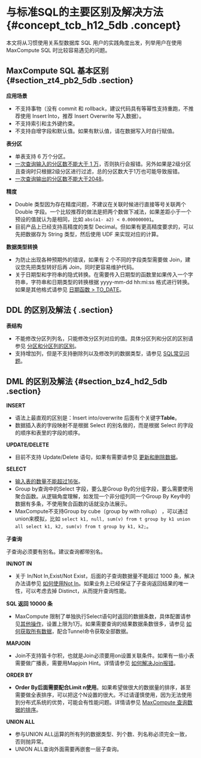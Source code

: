 # 与标准SQL的主要区别及解决方法 {#concept_tcb_h12_5db .concept}

本文将从习惯使用关系型数据库 SQL 用户的实践角度出发，列举用户在使用 MaxCompute SQL 时比较容易遇见的问题。

## MaxCompute SQL 基本区别 {#section_zt4_pb2_5db .section}

**应用场景**

-   不支持事物（没有 commit 和 rollback，建议代码具有等幂性支持重跑，不推荐使用 Insert Into，推荐 Insert Overwrite 写入数据）。
-   不支持索引和主外键约束。
-   不支持自增字段和默认值。如果有默认值，请在数据写入时自行赋值。

**表分区**

-   单表支持 6 万个分区。
-   [一次查询输入的分区数不能大于 1 万](https://www.alibabacloud.com/help/zh/faq-detail/41352.htm)，否则执行会报错。另外如果是2级分区且查询时只根据2级分区进行过滤，总的分区数大于1万也可能导致报错。
-   [一次查询输出的分区数不能大于2048](https://www.alibabacloud.com/help/zh/faq-detail/44226.htm)。

**精度**

-   Double 类型因为存在精度问题，不建议在关联时候进行直接等号关联两个 Double 字段。一个比较推荐的做法是把两个数做下减法，如果差距小于一个预设的值就认为是相同，比如 `abs(a1- a2) < 0.000000001`。
-   目前产品上已经支持高精度的类型 Decimal。但如果有更高精度要求的，可以先把数据存为 String 类型，然后使用 UDF 来实现对应的计算。

**数据类型转换**

-   为防止出现各种预期外的错误，如果有 2 个不同的字段类型需要做 Join，建议您先把类型转好后再 Join，同时更容易维护代码。
-   关于日期型和字符串的隐式转换。在需要传入日期型的函数里如果传入一个字符串，字符串和日期类型的转换根据 yyyy-mm-dd hh:mi:ss 格式进行转换。如果是其他格式请参见 [日期函数 \> TO\_DATE](../../../../intl.zh-CN/用户指南/SQL/内建函数/日期函数.md)。

## DDL 的区别及解法 { .section}

**表结构**

-   不能修改分区列列名，只能修改分区列对应的值。具体分区列和分区的区别请参见 [分区和分区列的区别](https://www.alibabacloud.com/help/zh/faq-detail/40278.htm)。
-   支持增加列，但是不支持删除列以及修改列的数据类型，请参见 [SQL常见问题](https://www.alibabacloud.com/help/zh/faq-detail/40292.htm)。

## DML 的区别及解法 {#section_bz4_hd2_5db .section}

**INSERT**

-   语法上最直观的区别是：Insert into/overwrite 后面有个关键字**Table**。
-   数据插入表的字段映射不是根据 Select 的别名做的，而是根据 Select 的字段的顺序和表里的字段的顺序。

**UPDATE/DELETE**

-   目前不支持 Update/Delete 语句，如果有需要请参见 [更新和删除数据](https://www.alibabacloud.com/help/zh/faq-detail/40275.htm)。

**SELECT**

-   [输入表的数量不能超过16张](https://www.alibabacloud.com/help/zh/faq-detail/44309.htm)。
-   Group by查询中的Select 字段，要么是Group By的分组字段，要么需要使用聚合函数。从逻辑角度理解，如发现一个非分组列同一个Group By Key中的数据有多条，不使用聚合函数的话就没办法展示。
-   MaxCompute不支持Group by cube（group by with rollup） ，可以通过union来模拟，比如 `select k1, null, sum(v) from t group by k1 union all select k1, k2, sum(v) from t group by k1, k2;`。

 **子查询** 

子查询必须要有别名。建议查询都带别名。

**IN/NOT IN**

-   关于 In/Not In,Exist/Not Exist，后面的子查询数据量不能超过 1000 条，解决办法请参见 [如何使用Not In](https://www.alibabacloud.com/help/zh/faq-detail/40282.html)。如果业务上已经保证了子查询返回结果的唯一性，可以考虑去掉 Distinct，从而提升查询性能。

**SQL 返回 10000 条**

-   MaxCompute 限制了单独执行Select语句时返回的数据条数，具体配置请参见[其他操作](../../../../intl.zh-CN/用户指南/常用命令/其他操作.md)，设置上限为1万。如果需要查询的结果数据条数很多，请参见 [如何获取所有数据](https://www.alibabacloud.com/help/zh/faq-detail/40333.htm)，配合Tunnel命令获取全部数据。

**MAPJOIN**

-   Join不支持笛卡尔积，也就是Join必须要用on设置关联条件。如果有一些小表需要做广播表，需要用Mapjoin Hint。详情请参见 [如何解决Join报错](https://www.alibabacloud.com/help/zh/faq-detail/40268.htm)。

**ORDER BY**

-   **Order By后面需要配合Limit n使用**。如果希望做很大的数据量的排序，甚至需要做全表排序，可以把这个N设置的很大。不过请谨慎使用，因为无法使用到分布式系统的优势，可能会有性能问题。详情请参见 [MaxCompute 查询数据的排序](https://www.alibabacloud.com/help/zh/faq-detail/40302.htm)。

**UNION ALL**

-   参与UNION ALL运算的所有列的数据类型、列个数、列名称必须完全一致，否则抛异常。
-   UNION ALL查询外面需要再嵌套一层子查询。

